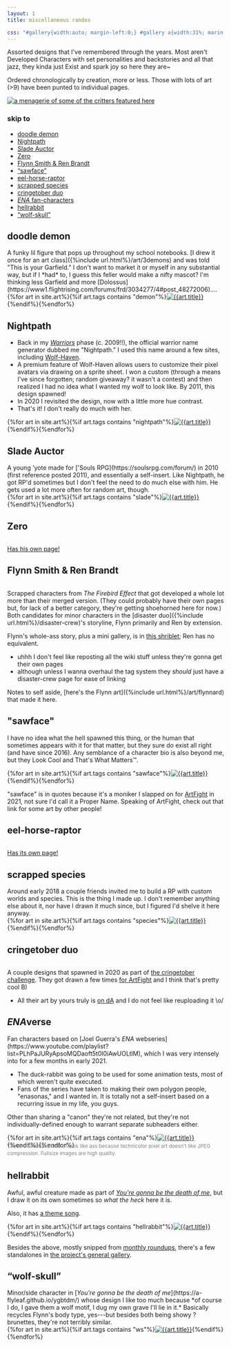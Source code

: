 ```yaml
---
layout: 1
title: miscellaneous randos

css: "#gallery{width:auto; margin-left:0;} #gallery a{width:31%; marin:.15em 1%;} nav{padding:1em 1em 1.25em; font-size:.85em; margin-top:1.25em;} nav h3{margin-top:0; display:inline-block; font-size:.85em;} nav li a{text-decoration:none;} figure{margin-bottom:.5em; text-align:center;} .movin{text-align:center;} .moved{font-weight:bold;} .moved:after{content:' →';}"
---
```

Assorted designs that I've remembered through the years. Most aren't Developed Characters with set personalities and backstories and all that jazz, they kinda just Exist and spark joy so here they are~

Ordered chronologically by creation, more or less. Those with lots of art (>9) have been punted to individual pages.

<a href="{%include url.html%}/art/menagerie"><img src="{%include url.html%}/assets/img/art/2021-11-14.png" alt="a menagerie of some of the critters featured here"/></a>

<nav>
	<h3>skip to</h3><ul>
	<li><a href="#demon">doodle demon</a></li>
	<li><a href="#nightpath">Nightpath</a></li>
	<li><a href="#slade">Slade Auctor</a></li>
	<li><a href="#zero">Zero</a></li>
	<li><a href="#roommates">Flynn Smith & Ren Brandt</a></li>
	<li><a href="#sawface">“sawface”</a></li>
	<li><a href="#ehr">eel-horse-raptor</a></li>
	<li><a href="#species">scrapped species</a></li>
	<li><a href="#cringetober">cringetober duo</a></li>
	<li><a href="#enaverse"><i>ENA</i> fan-characters</a></li>
	<li><a href="#hellrabbit">hellrabbit</a></li>
	<li><a href="#ws">“wolf-skull”</a></li>
</ul></nav>

<h2 id="demon">doodle demon</h2>
A funky lil figure that pops up throughout my school notebooks. [I drew it once for an art class]({%include url.html%}/art/3demons) and was told "This is your Garfield." I don't want to market it or myself in any substantial way, but if I *had* to, I guess this feller would make a nifty mascot? I'm thinking less Garfield and more [Dolossus](https://www1.flightrising.com/forums/frd/3034277/4#post_48272006)....

<div id="gallery">{%for art in site.art%}{%if art.tags contains "demon"%}<a href="{%include url.html%}{{art.url}}"><img src="{%include url.html%}/assets/img/art/{{art.date|date:"%F"}}-tn{%if art.multi%}-demon{%endif%}.jpg" alt="{{art.title}}"/></a>{%endif%}{%endfor%}</div>

## Nightpath
- Back in my [<i>Warriors</i>](https://en.wikipedia.org/wiki/Warriors_(novel_series)) phase (c. 2009!!), the official warrior name generator dubbed me "Nightpath." I used this name around a few sites, including [Wolf-Haven](https://wolf-haven.com/).
- A premium feature of Wolf-Haven allows users to customize their pixel avatars via drawing on a sprite sheet. I won a custom (through a means I've since forgotten; random giveaway? it wasn't a contest) and then realized I had no idea what I wanted my wolf to look like. By 2011, this design spawned!
- In 2020 I revisited the design, now with a little more hue contrast.
- That's it! I don't really do much with her.

<div id="gallery">{%for art in site.art%}{%if art.tags contains "nightpath"%}<a href="{%include url.html%}{{art.url}}"><img src="{%include url.html%}/assets/img/art/{{art.date|date:"%F"}}-tn{%if art.multi%}-nightpath{%endif%}.jpg" alt="{{art.title}}"/></a>{%endif%}{%endfor%}</div>

<h2 id="slade">Slade Auctor</h2>
A young ’yote made for ['Souls RPG](https://soulsrpg.com/forum/) in 2010 (first reference posted 2011), and essentially a self-insert. Like Nightpath, he got RP'd sometimes but I don't feel the need to do much else with him. He gets used a lot more often for random art, though.

<div id="gallery">{%for art in site.art%}{%if art.tags contains "slade"%}<a href="{%include url.html%}{{art.url}}"><img src="{%include url.html%}/assets/img/art/{{art.date|date:"%F"}}-tn{%if art.multi%}-slade{%endif%}.jpg" alt="{{art.title}}"/></a>{%endif%}{%endfor%}</div>

## Zero
<figure><a href="{%include url.html%}/misc/zero"><img src="{%include url.html%}/assets/img/zero-tmp.png" alt=""/></a></figure>
<p class="movin"><a href="{%include url.html%}/misc/zero" class="box moved">Has his own page!</a></p>

<h2 id="roommates">Flynn Smith & Ren Brandt</h2>
<figure><a href="https://angelicguy.tumblr.com/post/174622796714/wakes-up-oh-fuck-i-need-to-protect-women-runs"><img src="{%include url.html%}/assets/img/roommates.png" alt=""/></a></figure>

Scrapped characters from <i>The Firebird Effect</i> that got developed a whole lot more than their merged version. (They could probably have their own pages but, for lack of a better category, they're getting shoehorned here for now.) Both candidates for minor characters in the [disaster duo]({%include url.html%}/disaster-crew)'s storyline, Flynn primarily and Ren by extension.

Flynn's whole-ass story, plus a mini gallery, is in [this shriblet](https://a-flyleaf.github.io/shriblets/2019-05-wiki/); Ren has no equivalent.

- uhhh I don't feel like reposting all the wiki stuff unless they're gonna get their own pages
- although unless I wanna overhaul the tag system they *should* just have a disaster-crew page for ease of linking

Notes to self aside, [here's the Flynn art]({%include url.html%}/art/flynnard) that made it here.

## "sawface"
I have no idea what the hell spawned this thing, or the human that sometimes appears with it for that matter, but they sure do exist all right (and have since 2016). Any semblance of a character bio is also beyond me, but they Look Cool and That's What Matters™.

<div id="gallery">{%for art in site.art%}{%if art.tags contains "sawface"%}<a href="{%include url.html%}{{art.url}}"><img src="{%include url.html%}/assets/img/art/{{art.date|date:"%F"}}-tn{%if art.multi%}-sawface{%endif%}.jpg" alt="{{art.title}}"/></a>{%endif%}{%endfor%}</div>

"sawface" is in quotes because it's a moniker I slapped on for [ArtFight](https://a-flyleaf.github.io/artfight/for-me) in 2021, not sure I'd call it a Proper Name. Speaking of ArtFight, check out that link for some art by other people!

<h2 id="ehr">eel-horse-raptor</h2>
<figure><a href="{%include url.html%}/misc/eel-horse-raptor"><img src="{%include url.html%}/assets/img/ehr-tmp.png" alt=""/></a></figure>
<p class="movin"><a href="{%include url.html%}/misc/eel-horse-raptor" class="box moved">Has its own page!</a></p>

<h2 id="species">scrapped species</h2>
Around early 2018 a couple friends invited me to build a RP with custom worlds and species. This is the thing I made up. I don't remember anything else about it, nor have I drawn it much since, but I figured I'd shelve it here anyway.

<div id="gallery">{%for art in site.art%}{%if art.tags contains "species"%}<a href="{%include url.html%}{{art.url}}"><img src="{%include url.html%}/assets/img/art/{{art.date|date:"%F"}}-tn{%if art.multi%}-species{%endif%}.jpg" alt="{{art.title}}"/></a>{%endif%}{%endfor%}</div>

<h2 id="cringetober">cringetober duo</h2>
<figure><a href="https://www.deviantart.com/a-flyleaf/art/cringetober-except-it-s-november-860644053"><img src="{%include url.html%}/assets/img/cringetober.png" alt=""/></a></figure>

A couple designs that spawned in 2020 as part of [the cringetober challenge](https://www.deviantart.com/a-flyleaf/journal/hashtagCringetober2020-856778861). They got drawn a few times [for ArtFight](https://a-flyleaf.github.io/artfight/for-me) and I think that's pretty cool <span style="display:inline-block;">B)</span>

- All their art by yours truly is [on dA](https://www.deviantart.com/a-flyleaf/gallery?q=%23cringetober) and I do not feel like reuploading it <span style="display:inline-block;">\o/</span>

<h2 id="ena"><i>ENA</i>verse</h2>
Fan characters based on [Joel Guerra's <i>ENA</i> webseries](https://www.youtube.com/playlist?list=PLhPaJURyApsoMQDaoft5t0l0iAwUOLtlM), which I was very intensely into for a few months in early 2021.

- The duck-rabbit was going to be used for some animation tests, most of which weren't quite executed.
- Fans of the series have taken to making their own polygon people, "enasonas," and I wanted in. It is totally not a self-insert based on a recurring issue in my life, you guys.

Other than sharing a "canon" they're not related, but they're not individually-defined enough to warrant separate subheaders either.

<div id="gallery">{%for art in site.art%}{%if art.tags contains "ena"%}<a href="{%include url.html%}{{art.url}}"><img src="{%include url.html%}/assets/img/art/{{art.date|date:"%F"}}-tn{%if art.multi%}-ena{%endif%}.jpg" alt="{{art.title}}"/></a>{%endif%}{%endfor%}</div>

<p style="line-height:125%; color:#808080; margin-top:-1em;"><small>These thumbnails kind of look like ass because technicolor pixel art doesn't like JPEG compression. Fullsize images are high quality.</small></p>

## hellrabbit
Awful, awful creature made as part of [<i>You're gonna be the death of me</i>](https://a-flyleaf.github.io/ygbtdm/), but I draw it on its own sometimes so *what the heck* here it is.

Also, it has [a theme song](https://www.youtube.com/watch?v=WMOd6jz548Y).

<div id="gallery">{%for art in site.art%}{%if art.tags contains "hellrabbit"%}<a href="{%include url.html%}{{art.url}}"><img src="{%include url.html%}/assets/img/art/{{art.date|date:"%F"}}-tn{%if art.multi%}-hellrabbit{%endif%}.jpg" alt="{{art.title}}"/></a>{%endif%}{%endfor%}</div>

Besides the above, mostly snipped from [monthly roundups](https://a-flyleaf.github.io/ygbtdm/gallery/roundups), there's a few standalones in [the project's general gallery](https://a-flyleaf.github.io/ygbtdm/gallery).

<h2 id="ws">“wolf-skull”</h2>
Minor/side character in [<i>You're gonna be the death of me</i>](https://a-flyleaf.github.io/ygbtdm/) whose design I like too much because *of course I do, I gave them a wolf motif, I dug my own grave I'll lie in it.* Basically recycles Flynn's body type, yes---but besides both being showy ?brunettes, they're not terribly similar.

<div id="gallery">{%for art in site.art%}{%if art.tags contains "ws"%}<a href="{%include url.html%}{{art.url}}"><img src="{%include url.html%}/assets/img/art/{{art.date|date:"%F"}}-tn{%if art.multi%}-ws{%endif%}.jpg" alt="{{art.title}}"/></a>{%endif%}{%endfor%}</div>